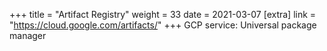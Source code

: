 +++
title = "Artifact Registry"
weight = 33
date = 2021-03-07
[extra]
link = "https://cloud.google.com/artifacts/"
+++
GCP service: Universal package manager

